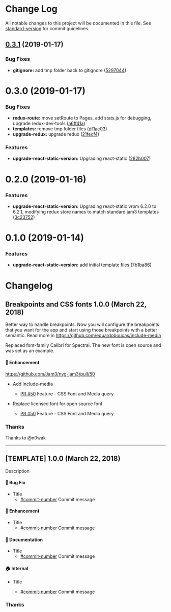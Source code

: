 # Change Log

All notable changes to this project will be documented in this file. See [standard-version](https://github.com/conventional-changelog/standard-version) for commit guidelines.

<a name="0.3.1"></a>
## [0.3.1](https://github.com/Jam3/nyg-static-jam3/compare/v0.3.0...v0.3.1) (2019-01-17)


### Bug Fixes

* **gitignore:** add tmp folder back to gitignore ([5297044](https://github.com/Jam3/nyg-static-jam3/commit/5297044))



<a name="0.3.0"></a>
# 0.3.0 (2019-01-17)


### Bug Fixes

* **redux-route:** move setRoute to Pages, add stats.js for debugging, upgrade redux-dev-tools ([a6ff41a](https://github.com/Jam3/nyg-static-jam3/commit/a6ff41a))
* **templates:** remove tmp folder files ([df1ac03](https://github.com/Jam3/nyg-static-jam3/commit/df1ac03))
* **upgrade-redux:** upgrade redux ([21fecf4](https://github.com/Jam3/nyg-static-jam3/commit/21fecf4))


### Features

* **upgrade-react-static-version:** Upgrading react-static ([282b007](https://github.com/Jam3/nyg-static-jam3/commit/282b007))



<a name="0.2.0"></a>

# 0.2.0 (2019-01-16)

### Features

- **upgrade-react-static-version:** Upgrading react-static vrom 6.2.0 to 6.2.1, modifying redux store names to match standard jam3 templates ([3c23752](https://github.com/Jam3/nyg-static-jam3/commit/3c23752))

<a name="0.1.0"></a>

# 0.1.0 (2019-01-14)

### Features

- **upgrade-react-static-version:** add initial template files ([7b1ba86](https://github.com/Jam3/nyg-static-jam3/commit/7b1ba86))

# Changelog

## Breakpoints and CSS fonts 1.0.0 (March 22, 2018)

Better way to handle breakpoints. Now you will configure the breakpoints that you want for the app and start using those breakpoints with a better semantic.
Read more in https://github.com/eduardoboucas/include-media

Replaced font-family Calibri for Spectral. The new font is open source and was set as an example.

#### :nail_care: Enhancement

https://github.com/Jam3/nyg-jam3/pull/50

- Add include-media
  - [PR #50](https://github.com/Jam3/nyg-jam3/pull/50) Feature - CSS Font and Media query
- Replace licensed font for open source font

  - [PR #50](https://github.com/Jam3/nyg-jam3/pull/50) Feature - CSS Font and Media query

### Thanks

Thanks to @n0wak

---

## [TEMPLATE] 1.0.0 (March 22, 2018)

Description

#### :bug: Bug Fix

- Title
  - [#commit-number](link) Commit message

#### :nail_care: Enhancement

- Title
  - [#commit-number](link) Commit message

#### :memo: Documentation

- Title
  - [#commit-number](link) Commit message

#### :house: Internal

- Title

  - [#commit-number](link) Commit message

### Thanks
